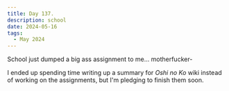 ```yaml
---
title: Day 137.
description: school
date: 2024-05-16
tags: 
  - May 2024
---
```


School just dumped a big ass assignment to me... motherfucker-

I ended up spending time writing up a summary for *Oshi no Ko* wiki instead of working on the assignments, but I'm pledging to finish them soon.

